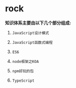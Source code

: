# rock
**知识体系主要由以下几个部分组成:**
1. `JavaScript设计模式`

3. `JavaScript函数式编程`

4. `ES6`

5. `node框架之KOA`

5. `npm好玩的包 `

7. `TypeScript`

